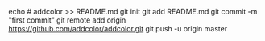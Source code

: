 echo # addcolor >> README.md
git init
git add README.md
git commit -m "first commit"
git remote add origin https://github.com/addcolor/addcolor.git
git push -u origin master

